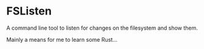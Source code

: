 # FSListen

A command line tool to listen for changes on the filesystem and show
them.

Mainly a means for me to learn some Rust...
